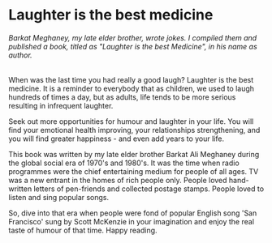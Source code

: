 # Laughter is the best medicine
<h6><i>Barkat Meghaney, my late elder brother, wrote jokes.  I compiled them and published a book, titled as "Laughter is the best Medicine", in his name as author.</i></h6>

When was the last time you had really a good laugh?  Laughter is the best medicine.  It is a reminder to everybody that as children, we used to laugh hundreds of times a day, but as adults, life tends to be more serious resulting in infrequent laughter. 

Seek out more opportunities for humour and laughter in your life. You will find your emotional health improving, your relationships strengthening, and you will find greater happiness - and even add years to your life.

This book was written by my late elder brother Barkat Ali Meghaney during the global social era of 1970's and 1980's. It was the time when radio programmes were the chief entertaining medium for people of all ages. TV was a new entrant in the homes of rich people only. People loved hand-written letters of pen-friends and collected postage stamps. People loved to listen and sing popular songs.

So, dive into that era when people were fond of popular English song 'San Francisco' sung by Scott McKenzie in 
your imagination and enjoy the real taste of humour of that time.  Happy reading.
